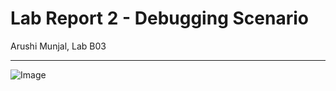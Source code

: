 # Lab Report 2 - Debugging Scenario
Arushi Munjal, Lab B03

---

![Image](https://github.com/arushimunjal/cse15l-lab-reports/assets/127368251/bf850e59-dd88-43a0-a24f-4b92291a1b1c)
